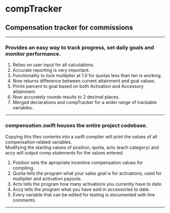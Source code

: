 # compTracker
## Compensation tracker for commissions
---
### Provides an easy way to track progress, set daily goals and monitor performance.
  1. Relies on user input for all calculations.
  2. Accurate reporting is very important.
  3. Functionality to lock multiplier at 1.0 for quotas less than ten is working.
  4. Now returns difference between current attainment and goal values.
  5. Prints percent to goal based on both Activation and Accessory attainment.
  6. Now accurately rounds results to 2 decimal places.
  7. Merged declarations and compTracker for a wider range of trackable variables.

---
### compensation.swift houses the entire project codebase.  
Copying this files contents into a swift compiler will print the values of all compensation related variables.  
Modifying the starting values of position, quota, acts (each category) and accy will output comp statements for the values entered.  
  1. Position sets the apropriate incentive compensation values for compiling.  
  2. Quota tells the program what your sales goal is for activations, used for multiplier and activation payouts.  
  3. Acts tells the program how many activations you currently have to date.  
  4. Accy tells the program what you have sold in accessories to date.   
  5. Every variable that can be edited for testing is documented with line comments. 
	
---
